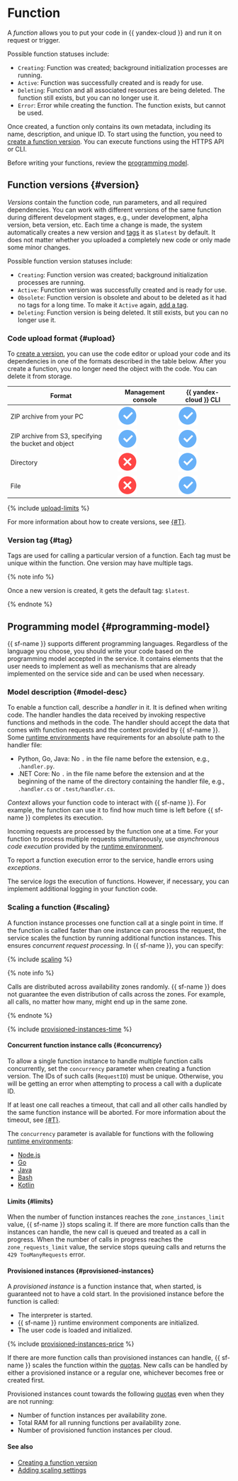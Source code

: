 # Function

A _function_ allows you to put your code in {{ yandex-cloud }} and run it on request or trigger.

Possible function statuses include:

* `Creating`: Function was created; background initialization processes are running.
* `Active`: Function was successfully created and is ready for use.
* `Deleting`: Function and all associated resources are being deleted. The function still exists, but you can no longer use it.
* `Error`: Error while creating the function. The function exists, but cannot be used.

Once created, a function only contains its own metadata, including its name, description, and unique ID. To start using the function, you need to [create a function version](../operations/function/version-manage.md). You can execute functions using the HTTPS API or CLI.

Before writing your functions, review the [programming model](#programming-model).

## Function versions {#version}

_Versions_ contain the function code, run parameters, and all required dependencies. You can work with different versions of the same function during different development stages, e.g., under development, alpha version, beta version, etc. Each time a change is made, the system automatically creates a new version and [tags](#tag) it as `$latest` by default. It does not matter whether you uploaded a completely new code or only made some minor changes.

Possible function version statuses include:

* `Creating`: Function version was created; background initialization processes are running.
* `Active`: Function version was successfully created and is ready for use.
* `Obsolete`: Function version is obsolete and about to be deleted as it had no tags for a long time. To make it `Active` again, [add a tag](../operations/function/tag-add.md).
* `Deleting`: Function version is being deleted. It still exists, but you can no longer use it.

### Code upload format {#upload}

To [create a version](../operations/function/version-manage.md), you can use the code editor or upload your code and its dependencies in one of the formats described in the table below. After you create a function, you no longer need the object with the code. You can delete it from storage.

| Format | Management console | {{ yandex-cloud }} CLI |
|----|----|----|
|ZIP archive from your PC| ![image](../../_assets/common/yes.svg) | ![image](../../_assets/common/yes.svg) |
|ZIP archive from S3, specifying the bucket and object| ![image](../../_assets/common/yes.svg) | ![image](../../_assets/common/yes.svg) |
|Directory| ![image](../../_assets/common/no.svg) | ![image](../../_assets/common/yes.svg) |
|File| ![image](../../_assets/common/no.svg) | ![image](../../_assets/common/yes.svg) |

{% include [upload-limits](../../_includes/functions/upload-limits.md) %}

For more information about how to create versions, see [{#T}](../operations/function/version-manage.md).

### Version tag {#tag}

Tags are used for calling a particular version of a function. Each tag must be unique within the function. One version may have multiple tags.

{% note info %}

Once a new version is created, it gets the default tag: `$latest`.

{% endnote %}

## Programming model {#programming-model}

{{ sf-name }} supports different programming languages. Regardless of the language you choose, you should write your code based on the programming model accepted in the service. It contains elements that the user needs to implement as well as mechanisms that are already implemented on the service side and can be used when necessary.

### Model description {#model-desc}

To enable a function call, describe a _handler_ in it. It is defined when writing code. The handler handles the data received by invoking respective functions and methods in the code. The handler should accept the data that comes with function requests and the context provided by {{ sf-name }}. Some [runtime environments](runtime/index.md) have requirements for an absolute path to the handler file:

* Python, Go, Java: No `.` in the file name before the extension, e.g., `.handler.py`.
* .NET Core: No `.` in the file name before the extension and at the beginning of the name of the directory containing the handler file, e.g., `.handler.cs` or `.test/handler.cs`.

_Context_ allows your function code to interact with {{ sf-name }}. For example, the function can use it to find how much time is left before {{ sf-name }} completes its execution.

Incoming requests are processed by the function one at a time. For your function to process multiple requests simultaneously, use _asynchronous code execution_ provided by the [runtime environment](runtime/index.md).

To report a function execution error to the service, handle errors using _exceptions_.

The service _logs_ the execution of functions. However, if necessary, you can implement additional logging in your function code.

### Scaling a function {#scaling}

A function instance processes one function call at a single point in time. If the function is called faster than one instance can process the request, the service scales the function by running additional function instances. This ensures _concurrent request processing_. In {{ sf-name }}, you can specify:

{% include [scaling](../../_includes/functions/scaling.md) %}

{% note info %}

Calls are distributed across availability zones randomly. {{ sf-name }} does not guarantee the even distribution of calls across the zones. For example, all calls, no matter how many, might end up in the same zone.

{% endnote %}

{% include [provisioned-instances-time](../../_includes/functions/provisioned-instances-time.md) %}

#### Concurrent function instance calls {#concurrency}

To allow a single function instance to handle multiple function calls concurrently, set the `concurrency` parameter when creating a function version. The IDs of such calls (`RequestID`) must be unique. Otherwise, you will be getting an error when attempting to process a call with a duplicate ID.

If at least one call reaches a timeout, that call and all other calls handled by the same function instance will be aborted. For more information about the timeout, see [{#T}](limits.md#functions-limits).

The `concurrency` parameter is available for functions with the following [runtime environments](runtime/index.md):

* [Node.js](../lang/nodejs/index.md)
* [Go](../lang/golang/index.md)
* [Java](../lang/java/index.md)
* [Bash](../lang/bash/index.md)
* [Kotlin](../lang/kotlin/index.md)

#### Limits {#limits}

When the number of function instances reaches the `zone_instances_limit` value, {{ sf-name }} stops scaling it. If there are more function calls than the instances can handle, the new call is queued and treated as a call in progress. When the number of calls in progress reaches the `zone_requests_limit` value, the service stops queuing calls and returns the `429 TooManyRequests` error.

#### Provisioned instances {#provisioned-instances}

A _provisioned instance_ is a function instance that, when started, is guaranteed not to have a cold start. In the provisioned instance before the function is called:
* The interpreter is started.
* {{ sf-name }} runtime environment components are initialized.
* The user code is loaded and initialized.

{% include [provisioned-instances-price](../../_includes/functions/provisioned-instances-price.md) %}

If there are more function calls than provisioned instances can handle, {{ sf-name }} scales the function within the [quotas](limits.md#functions-quotas). New calls can be handled by either a provisioned instance or a regular one, whichever becomes free or created first.

Provisioned instances count towards the following [quotas](limits.md) even when they are not running:
* Number of function instances per availability zone.
* Total RAM for all running functions per availability zone.
* Number of provisioned function instances per cloud.

#### See also

* [Creating a function version](../operations/function/version-manage.md)
* [Adding scaling settings](../operations/function/scaling-settings-add.md)
